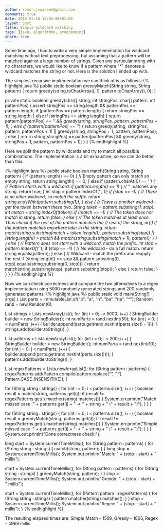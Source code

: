 ```yaml
---
author: simon.jonassen@gmail.com
comments: true
date: 2015-05-20 16:55:00+01:00
layout: post
title: Simple wildcard matching
tags: [java, algorithms, programming]
share: true
---
```


Some time ago, I had to write a very simple implementation for wildcard matching without text preprocessing, but assuming
that a pattern will be matched against a large number of strings. Given any particular string with no characters, we would like to know if a pattern where "\*" denotes a wildcard matches the string or not. Here is the solution I ended up with.

The simplest recursive implementation we can think of is as follows:
{% highlight java %}
public static boolean greedyMatch(String string, String pattern) {
    return greedy(string.toCharArray(), 0, pattern.toCharArray(), 0);
}

private static boolean greedy(char[] string, int stringPos, char[] pattern, int patternPos) {
  assert stringPos <= string.length && patternPos <= pattern.length;
  if (patternPos == pattern.length) {
    return stringPos == string.length;
  } else if (stringPos == string.length) {
    return pattern[patternPos] == '*'
      && greedy(string, stringPos, pattern, patternPos + 1);
  } else if (pattern[patternPos] == '*') {
    return greedy(string, stringPos, pattern, patternPos + 1)
      || greedy(string, stringPos + 1, pattern, patternPos);
  } else {
    return string[stringPos] == pattern[patternPos]
      && greedy(string, stringPos + 1, pattern, patternPos + 1);
  }
}
{% endhighlight %}

Here we split the pattern by wildcards and try to match all possible combinations. The implementation is a bit exhaustive, so we can do better than this.

{% highlight java %}
public static boolean match(String string, String pattern) {
  if (pattern.length() == 0) {
    // Empty pattern can only match an empty string.
      return string.length() == 0;
  } else if (pattern.charAt(0) == '*') {
    // Pattern starts with a wildcard.
    if (pattern.length() == 1) {
      // '*' matches any string.
      return true;
    }
    int stop = pattern.indexOf('*', 1);
    if (stop == -1) {
      // There is no other wildcard, so match the suffix.
      return string.endsWith(pattern.substring(1));
    } else {
      // There is another wildcard - get the token between these two.
      String token = pattern.substring(1, stop);
      int match = string.indexOf(token);
      if (match == -1) {
        // The token does not match in string.
        return false;
      } else {
        // The token matches at least once. Thus check if the rest of the pattern matches the
        // rest of the string, or(!) if the pattern matches anywhere later in the string.
        return match(string.substring(match + token.length()), pattern.substring(stop))
          || (string.length() > match && match(string.substring(match + 1), pattern));
      }
    }
  } else {
    // Pattern does not start with a wildcard, match the prefix.
    int stop = pattern.indexOf('*');
    if (stop == -1) {
      // No wildcard - do a full match.
      return string.equals(pattern);
    } else {
      // Wildcard - match the prefix and reapply the rest
      if (string.length() >= stop && pattern.substring(0, stop).equals(string.substring(0, stop))) {
        return match(string.substring(stop), pattern.substring(stop));
      } else {
        return false;
      }
    }
  }
}
{% endhighlight %}

Now we can check correctness and compare the two alternatives to a regex
implementation using 5000 randomly generated strings and 200 randomly generated patterns:
{% highlight java %}
public static void main(String[] args) {
  List parts = ImmutableList.of("b", "a", "n", "ba", "na", "*");
  Random rand = new Random(0);

  List strings = Lists.newArrayList();
  for (int i = 0; i < 5000; i++) {
    StringBuilder builder = new StringBuilder();
    int numParts = rand.nextInt(50);
    for (int j = 0; j < numParts; j++) {
      builder.append(parts.get(rand.nextInt(parts.size() - 1)));
    }
    strings.add(builder.toString());
  }

  List patterns = Lists.newArrayList();
  for (int i = 0; i < 200; i++) {
    StringBuilder builder = new StringBuilder();
    int numParts = rand.nextInt(10);
    for (int j = 0; j < numParts; j++) {
      builder.append(parts.get(rand.nextInt(parts.size())));
    }
    patterns.add(builder.toString());
  }

  List regexPatterns = Lists.newArrayList();
  for (String pattern : patterns) {
    regexPatterns.add(Pattern.compile(pattern.replace("*", ".*"), Pattern.CASE_INSENSITIVE));
  }

  for (String string : strings) {
    for (int i = 0; i < patterns.size(); i++) {
      boolean result = match(string, patterns.get(i));
      if (result != regexPatterns.get(i).matcher(string).matches()) {
        System.err.println("Match missed case :" + patterns.get(i) + " -> " + string + " (" + result + ")");
      }
    }
  }

  for (String string : strings) {
    for (int i = 0; i < patterns.size(); i++) {
      boolean result = greedyMatch(string, patterns.get(i));
      if (result != regexPatterns.get(i).matcher(string).matches()) {
        System.err.println("Simple missed case :" + patterns.get(i) + " -> " + string + " (" + result + ")");
      }
    }
  }
  System.out.println("Done correctness check!");

  long start = System.currentTimeMillis();
  for (String pattern : patterns) {
    for (String string : strings) {
      match(string, pattern);
    }
  }
  long stop = System.currentTimeMillis();
  System.out.println("Match: " + (stop - start) + " millis");

  start = System.currentTimeMillis();
  for (String pattern : patterns) {
    for (String string : strings) {
        greedyMatch(string, pattern);
    }
  }
  stop = System.currentTimeMillis();
  System.out.println("Greedy: " + (stop - start) + " millis");

  start = System.currentTimeMillis();
  for (Pattern pattern : regexPatterns) {
    for (String string : strings) {
      pattern.matcher(string).matches();
    }
  }
  stop = System.currentTimeMillis();
  System.out.println("Regex: " + (stop - start) + " millis");
}
{% endhighlight %}

The resulting elapsed times are: Simple Match - 1509, Greedy - 1806, Regex - 4969 millis.
